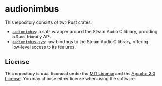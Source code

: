 # audionimbus

This repository consists of two Rust crates:
- [`audionimbus`](audionimbus): a safe wrapper around the Steam Audio C library, providing a Rust-friendly API.
- [`audionimbus-sys`](audionimbus-sys): raw bindings to the Steam Audio C library, offering low-level access to its features.

## License

This repository is dual-licensed under the [MIT License](LICENSE-MIT) and the [Apache-2.0 License](LICENSE-APACHE).
You may choose either license when using the software.
